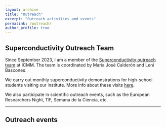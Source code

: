 ```yaml
---
layout: archive
title: "Outreach"
excerpt: "Outreach activities and events"
permalink: /outreach/
author_profile: true
---
```

## Superconductivity Outreach Team

Since September 2023, I am a member of the [Superconductivity outreach team](https://wp.icmm.csic.es/superconductividad/) at ICMM. The team is coordinated by María José Calderón and Leni Bascones. 

We carry out monthly superconductivity demonstrations for high-school students visiting our institute. More info about these visits [here](https://www.icmm.csic.es/index.php/en/actualidad-y-divulgacion/visitas-guiadas-al-icmm).

We also participate in scientific outreach events, such as the European Researchers Night, 11F, Semana de la Ciencia, etc.

***

## Outreach events

<div id="outreachfeed"></div>
<script type="text/javascript" src="{{ '/assets/js/myoutreach.js' | relative_url }}"></script>